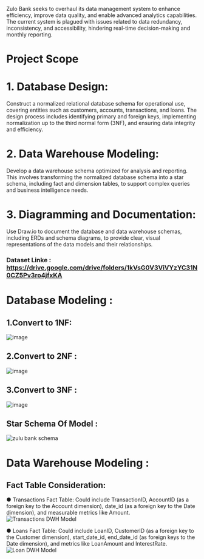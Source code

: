 Zulo Bank seeks to overhaul its data
management system to enhance
efficiency, improve data quality, and
enable advanced analytics capabilities. The
current system is plagued with issues
related to data redundancy, inconsistency,
and accessibility, hindering real-time
decision-making and monthly reporting.

# Project Scope
# 1. Database Design:
Construct a normalized relational database schema for operational use, covering entities such as
customers, accounts, transactions, and loans. The design process includes identifying primary and foreign
keys, implementing normalization up to the third normal form (3NF), and ensuring data integrity and
efficiency.
# 2. Data Warehouse Modeling:
Develop a data warehouse schema optimized for analysis and reporting. This involves transforming the
normalized database schema into a star schema, including fact and dimension tables, to support complex
queries and business intelligence needs.
# 3. Diagramming and Documentation:
Use Draw.io to document the database and data warehouse schemas, including ERDs and schema diagrams,
to provide clear, visual representations of the data models and their relationships.


### Dataset Linke : https://drive.google.com/drive/folders/1kVsG0V3ViVYzYC31N0CZ5Pv3ro4jfxKA

# Database Modeling :

## 1.Convert to 1NF:
![image](https://github.com/user-attachments/assets/4817cb17-84a6-4353-bf54-05737908a313)

## 2.Convert to 2NF :
![image](https://github.com/user-attachments/assets/c40a83be-d179-40e7-b1e7-4e4a84242dd0)

## 3.Convert to 3NF :
![image](https://github.com/user-attachments/assets/1cbb2b2b-0ce0-4106-b274-7034e5d4ffa4)

## Star Schema Of Model :
![zulu bank schema](https://github.com/user-attachments/assets/b0f63960-c5f5-455b-9217-bdea987f0cea)


# Data Warehouse Modeling :
## Fact Table Consideration:
● Transactions Fact Table: Could include TransactionID, AccountID (as a
foreign key to the Account dimension), date_id (as a foreign key to the
Date dimension), and measurable metrics like Amount.
![Transactions DWH Model](https://github.com/user-attachments/assets/31374495-19e0-4089-810f-e0ce5aa9efce)


● Loans Fact Table: Could include LoanID, CustomerID (as a foreign key to
the Customer dimension), start_date_id, end_date_id (as foreign keys
to the Date dimension), and metrics like LoanAmount and InterestRate.
![Loan DWH Model](https://github.com/user-attachments/assets/366db72c-83ec-4910-af77-3c65e75a0487)















